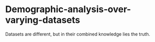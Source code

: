 # Demographic-analysis-over-varying-datasets
Datasets are different, but in their combined knowledge lies the truth.
